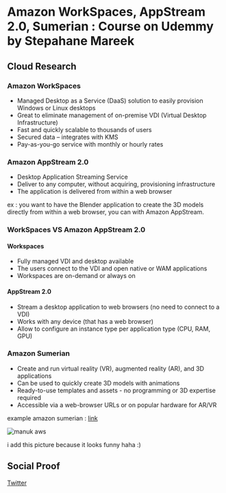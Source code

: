 
# Amazon WorkSpaces, AppStream 2.0, Sumerian : Course on Udemmy by Stepahane Mareek

## Cloud Research
### Amazon WorkSpaces
- Managed Desktop as a Service (DaaS) solution to easily provision Windows or Linux desktops
- Great to eliminate management of on-premise VDI (Virtual Desktop Infrastructure)
- Fast and quickly scalable to thousands of users
- Secured data – integrates with KMS
- Pay-as-you-go service with monthly or hourly rates

### Amazon AppStream 2.0
- Desktop Application Streaming Service
- Deliver to any computer, without acquiring, provisioning infrastructure
- The application is delivered from within a web browser

ex : you want to have the Blender application to create the 3D models directly from within a web browser, you can with Amazon AppStream.

### WorkSpaces VS Amazon AppStream 2.0
#### Workspaces
- Fully managed VDI and desktop available
- The users connect to the VDI and open native or WAM applications
- Workspaces are on-demand or always on

#### AppStream 2.0
- Stream a desktop application to web browsers (no need to connect to a VDI)
- Works with any device (that has a web browser)
- Allow to configure an instance type per application type (CPU, RAM, GPU)

### Amazon Sumerian
- Create and run virtual reality (VR), augmented reality (AR), and 3D applications
- Can be used to quickly create 3D models with animations
- Ready-to-use templates and assets - no programming or 3D expertise required
- Accessible via a web-browser URLs or on popular hardware for AR/VR

example amazon sumerian : [link](https://docs.aws.amazon.com/sumerian/latest/userguide/gettingstartedshowcase.html)

![manuk aws](https://user-images.githubusercontent.com/120786669/219906127-4dd5a213-5ee5-46e7-a961-22f118a0246a.png)

i add this picture because it looks funny haha :)

## Social Proof

[Twitter](https://twitter.com/tiaradwim1306/status/1626937601793073152)

